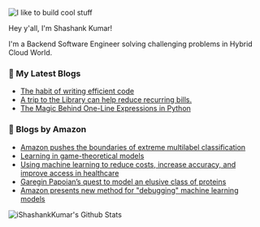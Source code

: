 ![I like to build cool stuff](https://res.cloudinary.com/dt8g3rhcy/image/upload/v1595929574/i_like_to_build_cool_shit._1_nzbwjh.png)

Hey y'all, I'm Shashank Kumar! 

I'm a Backend Software Engineer solving challenging problems in Hybrid Cloud World.

### 📕 My Latest Blogs
<!-- BLOG-POST-LIST:START -->
- [The habit of writing efficient code](https://medium.com/@ishashankkumar/the-habit-of-writing-efficient-code-153b05f04269?source=rss-d24dda280d5f------2)
- [A trip to the Library can help reduce recurring bills.](https://medium.com/swlh/a-trip-to-the-library-can-help-reduce-recurring-bills-23bca495cdf5?source=rss-d24dda280d5f------2)
- [The Magic Behind One-Line Expressions in Python](https://medium.com/swlh/the-magic-behind-one-line-expressions-in-python-816c10180c5c?source=rss-d24dda280d5f------2)
<!-- BLOG-POST-LIST:END -->

### 📕 Blogs by Amazon
<!-- AMAZON-BLOG-POST-LIST:START -->
- [Amazon pushes the boundaries of extreme multilabel classification](https://www.amazon.science/blog/neurips-2021-amazon-pushes-the-boundaries-of-extreme-multilabel-classification)
- [Learning in game-theoretical models](https://www.amazon.science/research-awards/success-stories/learning-in-game-theoretical-models)
- [Using machine learning to reduce costs, increase accuracy, and improve access in healthcare](https://www.amazon.science/research-awards/success-stories/using-machine-learning-to-reduce-costs-increase-accuracy-and-improve-access-in-healthcare)
- [Garegin Papoian’s quest to model an elusive class of proteins](https://www.amazon.science/research-awards/success-stories/garegin-papoians-quest-to-model-an-elusive-class-of-proteins)
- [Amazon presents new method for &quot;debugging&quot; machine learning models](https://www.amazon.science/blog/amazon-presents-new-method-for-debugging-machine-learning-models)
<!-- AMAZON-BLOG-POST-LIST:END -->



<img align="center" alt="iShashankKumar's Github Stats" src="https://github-readme-stats.vercel.app/api?username=ishashankkumar&show_icons=true&hide_border=true" />
